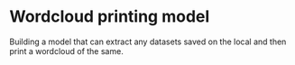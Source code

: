 # Wordcloud printing model

Building a model that can extract any datasets saved on the local and then print a wordcloud of the same.
